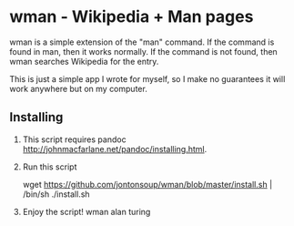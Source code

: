 wman - Wikipedia + Man pages
====================
wman is a simple extension of the "man" command. If the command is found in man, then it works normally. If the command is not found, then wman searches Wikipedia for the entry.

This is just a simple app I wrote for myself, so I make no guarantees it will work anywhere but on my computer.

Installing
---------------------

1. This script requires pandoc http://johnmacfarlane.net/pandoc/installing.html.

2. Run this script

	wget https://github.com/jontonsoup/wman/blob/master/install.sh | /bin/sh ./install.sh

3. Enjoy the script!
	wman alan turing